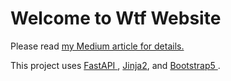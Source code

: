 <h1>Welcome to Wtf Website</h1>

<p class="text-light">
Please read
  <a
    class="link-primary link-offset-2 link-underline-opacity-25 link-underline-opacity-100-hover"
    href="https://levelup.gitconnected.com/building-a-website-starter-with-fastapi-92d077092864">
    my Medium article for details.
  </a>
</p>

<p>
This project uses
  <a
    class="link-primary link-offset-2 link-underline-opacity-25 link-underline-opacity-100-hover"
    href="https://fastapi.tiangolo.com/">FastAPI
  </a>,
  <a
    class="link-primary link-offset-2 link-underline-opacity-25 link-underline-opacity-100-hover"
    href="https://jinja.palletsprojects.com/en/2.11.x/">Jinja2</a>, and
  <a
    class="link-primary link-offset-2 link-underline-opacity-25 link-underline-opacity-100-hover"
    href="https://getbootstrap.com/docs/5.2/getting-started/introduction/">Bootstrap5
  </a>.
</p>
